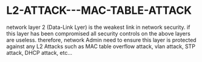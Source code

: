 # L2-ATTACK---MAC-TABLE-ATTACK
network layer 2 (Data-Link Lyer) is the weakest link in network security. if this layer has been compromised all security controls on the above layers are useless. therefore, network Admin need to ensure this layer is protected against any L2 Attacks such as MAC table overflow attack, vlan attack, STP attack, DHCP attack, etc...
